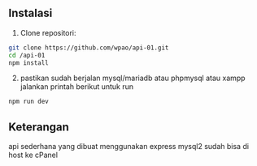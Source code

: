 ## Instalasi
1. Clone repositori:
  ```sh
  git clone https://github.com/wpao/api-01.git
  cd /api-01
  npm install
  ```
2. pastikan sudah berjalan mysql/mariadb atau phpmysql atau xampp
   jalankan printah berikut untuk run
  ```sh 
  npm run dev
  ```
## Keterangan
api sederhana yang dibuat menggunakan express mysql2
sudah bisa di host ke cPanel
